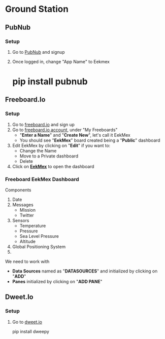 Ground Station
==



## PubNub

### Setup

1. Go to [PubNub](https://www.pubnub.com/) and signup
2. Once logged in, change "App Name" to Eekmex


    # pip install pubnub

## Freeboard.Io

### Setup

1. Go to [freeboard.io](https://freeboard.io/) and sign up
2. Go to [freeboard.io account](https://freeboard.io/account/), under "My Freeboards"
   - "__Enter a Name__" and "__Create New__", let's call it EekMex
   - You should see "__EekMex__" board created being a "__Public__" dashboard
3. Edit EekMex by clicking on "__Edit__" if you want to:
   -  Change the Name
   -  Move to a Private dashboard
   -  Delete
4. Click on [__EekMex__](https://freeboard.io/board/huO_H7) to open the dashboard

### Freeboard EekMex Dashboard

Components

1. Date
2. Messages
   - Mission
   - Twitter
3. Sensors
   - Temperature
   - Pressure
   - Sea Level Pressure
   - Altitude
 4. Global Positioning System
 5. 

We need to work with

- __Data Sources__ named as "__DATASOURCES__" and initialized by clicking on "__ADD__"
- __Panes__ initialized by clicking on "__ADD PANE__"

## Dweet.Io

### Setup

1. Go to [dweet.io](http://dweet.io/)


    pip install dweepy
